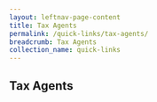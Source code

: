 ```yaml
---
layout: leftnav-page-content
title: Tax Agents
permalink: /quick-links/tax-agents/
breadcrumb: Tax Agents
collection_name: quick-links
---
```

## Tax Agents

